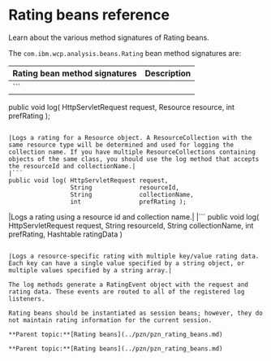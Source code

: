 # Rating beans reference

Learn about the various method signatures of Rating beans.

The `com.ibm.wcp.analysis.beans.Rating` bean method signatures are:

|Rating bean method signatures|Description|
|-----------------------------|-----------|
|```
public void log( HttpServletRequest request, 
                 Resource           resource, 
                 int                prefRating ); 
 
```

|Logs a rating for a Resource object. A ResourceCollection with the same resource type will be determined and used for logging the collection name. If you have multiple ResourceCollections containing objects of the same class, you should use the log method that accepts the resourceId and collectionName.|
|```
public void log( HttpServletRequest request, 
                 String             resourceId, 
                 String             collectionName, 
                 int                prefRating );
```

|Logs a rating using a resource id and collection name.|
|```
public void log( HttpServletRequest request, 
                 String             resourceId, 
                 String             collectionName, 
                 int                prefRating,
                 Hashtable          ratingData )
```

|Logs a resource-specific rating with multiple key/value rating data. Each key can have a single value specified by a string object, or multiple values specified by a string array.|

The log methods generate a RatingEvent object with the request and rating data. These events are routed to all of the registered log listeners.

Rating beans should be instantiated as session beans; however, they do not maintain rating information for the current session.

**Parent topic:**[Rating beans](../pzn/pzn_rating_beans.md)

**Parent topic:**[Rating beans](../pzn/pzn_rating_beans.md)

